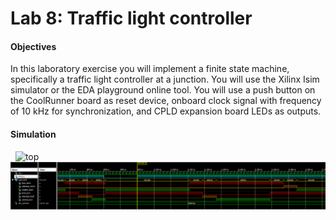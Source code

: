 # Lab 8: Traffic light controller

#### Objectives

In this laboratory exercise you will implement a finite state machine, specifically a traffic light controller at a junction. You will use the Xilinx Isim simulator or the EDA playground online tool. You will use a push button on the CoolRunner board as reset device, onboard clock signal with frequency of 10&nbsp;kHz for synchronization, and CPLD expansion board LEDs as outputs.

#### Simulation
&nbsp;
    ![top](../../Images/.png)
    &nbsp;
&nbsp;
    ![simulation](../../Images/traffic_lights.png)
    &nbsp;
